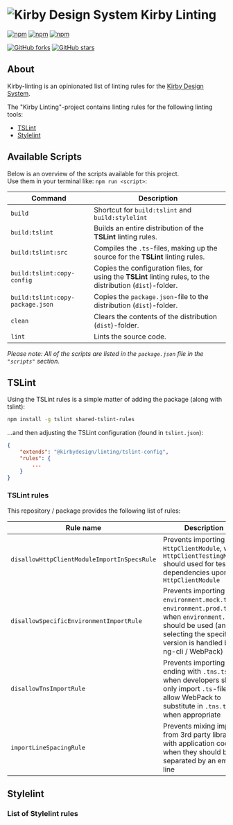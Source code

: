 # ![Kirby Design System](assets/kirby-logo.png") Kirby Linting

<!-- Badges section here. -->
[![npm](https://img.shields.io/npm/v/@kirbydesign/linting.svg)](https://www.npmjs.com/package/@kirbydesign/linting)
[![npm](https://img.shields.io/npm/l/@kirbydesign/linting.svg)](https://www.npmjs.com/package/@kirbydesign/linting)
[![npm](https://img.shields.io/npm/dm/@kirbydesign/linting.svg)](https://www.npmjs.com/package/@kirbydesign/linting)

[![GitHub forks](https://img.shields.io/github/forks/kirbydesign/linting.svg?style=social&label=Fork)](https://github.com/kirbydesign/linting/fork)
[![GitHub stars](https://img.shields.io/github/stars/kirbydesign/linting.svg?style=social&label=Star)](https://github.com/kirbydesign/linting/stargazers)

## About
Kirby-linting is an opinionated list of linting rules for the [Kirby Design System](https://github.com/kirbydesign/designsystem).

The "Kirby Linting"-project contains linting rules for the following linting tools:
- [TSLint](https://palantir.github.io/tslint/)
- [Stylelint](https://stylelint.io/)

## Available Scripts

Below is an overview of the scripts available for this project.  
Use them in your terminal like: `npm run <script>`:

| Command | Description |
|---------|-------------|
| `build` | Shortcut for `build:tslint` and `build:stylelint` |
| `build:tslint` | Builds an entire distribution of the **TSLint** linting rules. |
| `build:tslint:src` | Compiles the `.ts`-files, making up the source for the **TSLint** linting rules. |
| `build:tslint:copy-config` | Copies the configuration files, for using the **TSLint** linting rules, to the distribution (`dist`)-folder. |
| `build:tslint:copy-package.json` | Copies the `package.json`-file to the distribution (`dist`)-folder. |
| `clean` | Clears the contents of the distribution (`dist`)-folder. |
| `lint` | Lints the source code. |

*Please note: All of the scripts are listed in the `package.json` file in the `"scripts"` section.*

## TSLint

Using the TSLint rules is a simple matter of adding the package (along with tslint):

```bash
npm install -g tslint shared-tslint-rules
```

...and then adjusting the TSLint configuration (found in `tslint.json`):

```json
{
    "extends": "@kirbydesign/linting/tslint-config",
    "rules": {
        ...
    }
}
```

### TSLint rules

This repository / package provides the following list of rules:

| Rule name | Description |
|-----------|-------------|
| `disallowHttpClientModuleImportInSpecsRule` | Prevents importing `HttpClientModule`, when `HttpClientTestingModule` should used for testing dependencies upon `HttpClientModule` | 
| `disallowSpecificEnvironmentImportRule` | Prevents importing `environment.mock.ts` and `environment.prod.ts`, when `environment.ts` should be used (and selecting the specific version is handled by ng-cli / WebPack) |
| `disallowTnsImportRule` | Prevents importing files ending with `.tns.ts`, when developers should only import `.ts`-file, and allow WebPack to substitute in `.tns.ts` when appropriate |
| `importLineSpacingRule` | Prevents mixing imports from 3rd party libraries with application code, when they should be separated by an empty line |

## Stylelint

### List of Stylelint rules
